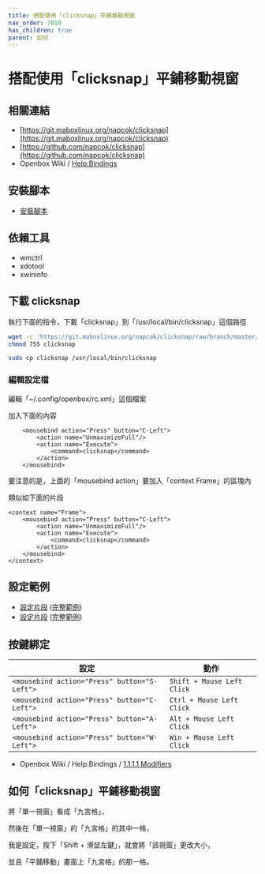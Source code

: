 ```yaml
---
title: 搭配使用「clicksnap」平鋪移動視窗
nav_order: 7010
has_children: true
parent: 如何
---
```



# 搭配使用「clicksnap」平鋪移動視窗


## 相關連結

* [https://git.maboxlinux.org/napcok/clicksnap](https://git.maboxlinux.org/napcok/clicksnap)
* [https://github.com/napcok/clicksnap](https://github.com/napcok/clicksnap)
* Openbox Wiki / [Help:Bindings](http://openbox.org/wiki/Help:Bindings#Mouse_bindings)

## 安裝腳本

* [安裝腳本](https://github.com/samwhelp/note-about-openbox/tree/gh-pages/_demo/config/clicksnap-config/start)


## 依賴工具

* wmctrl
* xdotool
* xwininfo

## 下載 clicksnap

執行下面的指令，下載「clicksnap」到「/usr/local/bin/clicksnap」這個路徑

``` sh
wget -c 'https://git.maboxlinux.org/napcok/clicksnap/raw/branch/master/clicksnap'
chmod 755 clicksnap

sudo cp clicksnap /usr/local/bin/clicksnap
```

### 編輯設定檔

編輯「~/.config/openbox/rc.xml」這個檔案

加入下面的內容

```
	<mousebind action="Press" button="C-Left">
		<action name="UnmaximizeFull"/>
		<action name="Execute">
			<command>clicksnap</command>
		</action>
	</mousebind>
```

要注意的是，上面的「mousebind action」要加入「context Frame」的區塊內

類似如下面的片段

```
<context name="Frame">
	<mousebind action="Press" button="C-Left">
		<action name="UnmaximizeFull"/>
		<action name="Execute">
			<command>clicksnap</command>
		</action>
	</mousebind>
</context>
```

## 設定範例

* [設定片段](https://github.com/samwhelp/note-about-openbox/blob/gh-pages/_demo/config/openbox-config/plan/config/openbox/share/gen/openbox-gen-rc/Section/Mousebind/Frame.php#L31) ([完整範例](https://github.com/samwhelp/note-about-openbox/blob/gh-pages/_demo/config/openbox-config/plan/config/openbox/rc.xml#L2023))
* [設定片段](https://github.com/samwhelp/note-about-openbox/blob/gh-pages/_demo/config/openbox-config/main/config/openbox/share/gen/openbox-gen-rc/Section/Mousebind/Frame.php#L32) ([完整範例](https://github.com/samwhelp/note-about-openbox/blob/gh-pages/_demo/config/openbox-config/main/config/openbox/rc.xml#L2004))


## 按鍵綁定

| 設定                                         | 動作                        |
| -------------------------------------------- | -------------------------- |
| `<mousebind action="Press" button="S-Left">` | `Shift + Mouse Left Click` |
| `<mousebind action="Press" button="C-Left">` | `Ctrl + Mouse Left Click`  |
| `<mousebind action="Press" button="A-Left">` | `Alt + Mouse Left Click`   |
| `<mousebind action="Press" button="W-Left">` | `Win + Mouse Left Click`   |

* Openbox Wiki / Help:Bindings / [1.1.1.1 Modifiers](http://openbox.org/wiki/Help:Bindings#Modifiers)


## 如何「clicksnap」平鋪移動視窗

將「單一視窗」看成「九宮格」，

然後在「單一視窗」的「九宮格」的其中一格，

我是設定，按下「Shift + 滑鼠左鍵」，就會將「該視窗」更改大小，

並且「平鋪移動」畫面上「九宮格」的那一格。
